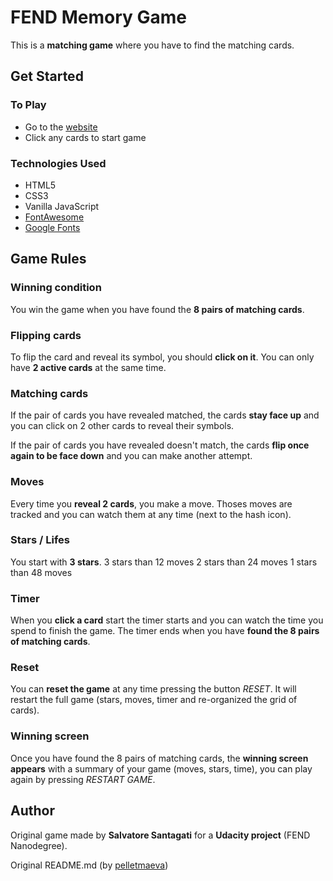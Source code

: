 # FEND Memory Game

This is a **matching game** where you have to find the matching cards.

## Get Started
### To Play

- Go to the [website](https://codepen.io/salsan/full/dmBjVz/)
- Click any cards to start game

### Technologies Used

- HTML5
- CSS3
- Vanilla JavaScript
- [FontAwesome](https://fontawesome.com/)
- [Google Fonts](https://fonts.google.com/)

## Game Rules
### Winning condition

You win the game when you have found the **8 pairs of matching cards**.

### Flipping cards

To flip the card and reveal its symbol, you should **click on it**. You can only have **2 active cards** at the same time.

### Matching cards

If the pair of cards you have revealed matched, the cards **stay face up** and you can click on 2 other cards to reveal their symbols.

If the pair of cards you have revealed doesn't match, the cards **flip once again to be face down** and you can make another attempt.

### Moves

Every time you **reveal 2 cards**, you make a move. Thoses moves are tracked and you can watch them at any time (next to the hash icon).

### Stars / Lifes

You start with **3 stars**.
3 stars than 12 moves
2 stars than 24 moves
1 stars than 48 moves

### Timer

When you **click a card** start the timer starts and you can watch the time you spend to finish the game. The timer ends when you have **found the 8 pairs of matching cards**.

### Reset

You can **reset the game** at any time pressing the button _RESET_. It will restart the full game (stars, moves, timer and re-organized the grid of cards).

### Winning screen

Once you have found the 8 pairs of matching cards, the **winning screen appears** with a summary of your game (moves, stars, time), you can play again by pressing _RESTART GAME_.

## Author

Original game made by **Salvatore Santagati** for a **Udacity project** (FEND Nanodegree).

Original README.md (by [pelletmaeva](https://github.com/pelletmaeva/fend-memory-game/blob/master/README.md))
